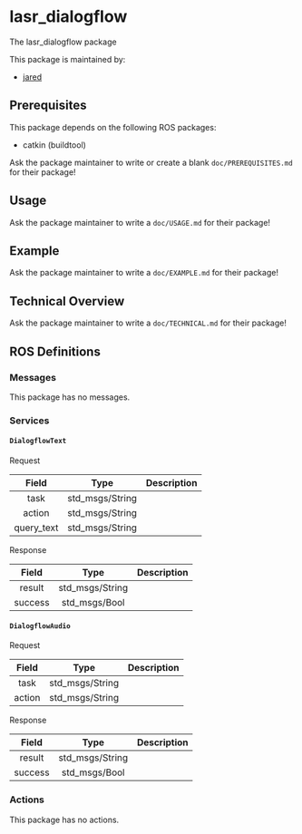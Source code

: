 # lasr_dialogflow

The lasr_dialogflow package

This package is maintained by:
- [jared](mailto:jared@todo.todo)

## Prerequisites

This package depends on the following ROS packages:
- catkin (buildtool)

Ask the package maintainer to write or create a blank `doc/PREREQUISITES.md` for their package!

## Usage

Ask the package maintainer to write a `doc/USAGE.md` for their package!

## Example

Ask the package maintainer to write a `doc/EXAMPLE.md` for their package!

## Technical Overview

Ask the package maintainer to write a `doc/TECHNICAL.md` for their package!

## ROS Definitions

### Messages

This package has no messages.

### Services

#### `DialogflowText`

Request

| Field | Type | Description |
|:-:|:-:|---|
| task | std_msgs/String |  |
| action | std_msgs/String |  |
| query_text | std_msgs/String |  |

Response

| Field | Type | Description |
|:-:|:-:|---|
| result | std_msgs/String |  |
| success | std_msgs/Bool |  |

#### `DialogflowAudio`

Request

| Field | Type | Description |
|:-:|:-:|---|
| task | std_msgs/String |  |
| action | std_msgs/String |  |

Response

| Field | Type | Description |
|:-:|:-:|---|
| result | std_msgs/String |  |
| success | std_msgs/Bool |  |


### Actions

This package has no actions.
